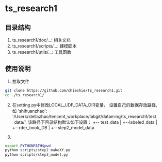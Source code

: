 # ts_research1
## 目录结构
1. ts_research1/doc/...: 相关文档
2. ts_research1/scripts/...: 建模脚本
3. ts_research1/utils/...: 工具函数

## 使用说明
1. 拉取文件
```bash
git clone https://github.com/chiechie/ts_research1.git
cd ./ts_research1/
```

2. 在setting.py中修改LOCAL_UDF_DATA_DIR变量，
设置自己的数据存放路径,如
'shihuanzhao': '/Users/stellazhao/tencent_workplace/labgit/dataming/ts_research1/test_data/',
该路径下目录结构默认如下设置：
+-- test_data
|   +--labeled_data
|   +--rder_book_DB
|   +--step2_model_data

3. 
```bash
export PYTHONPATH$pwd
python scripts/step2_makeXY.py
python scripts/step3_model.py
```
